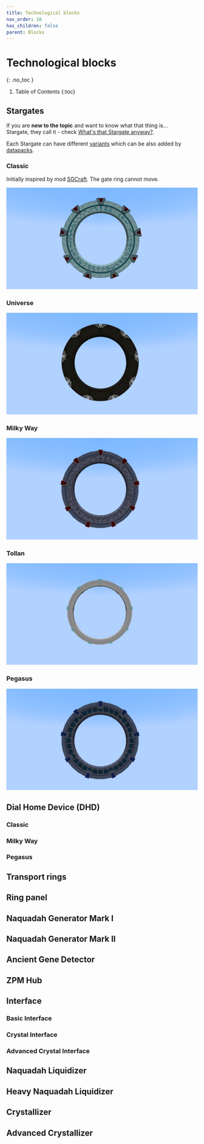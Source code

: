 ```yaml
---
title: Technological blocks
nav_order: 10
has_children: false
parent: Blocks
---
```

# Technological blocks
{: .no_toc }

1. Table of Contents
{:toc}

## Stargates
If you are __new to the topic__ and want to know what that thing is...  
Stargate, they call it - check [What's that Stargate anyway?](/what_is_stargate).

Each Stargate can have different [variants](/blocks/stargate_variants) which can be also added by [datapacks](/datapacks).

### Classic
Initially inspired by mod [SGCraft](https://www.curseforge.com/minecraft/mc-mods/sg-craft).
The gate ring cannot move.

![Classic Stargate](/assets/img/blocks/technological/classic_stargate.png)

### Universe

![Universe Stargate](/assets/img/blocks/technological/universe_stargate.png)

### Milky Way

![Milky Way Stargate](/assets/img/blocks/technological/milkyway_stargate.png)

### Tollan

![Tollan Stargate](/assets/img/blocks/technological/tollan_stargate.png)

### Pegasus

![Pegasus Stargate](/assets/img/blocks/technological/pegasus_stargate.png)


## Dial Home Device (DHD)
### Classic
### Milky Way
### Pegasus

## Transport rings
## Ring panel

## Naquadah Generator Mark I
## Naquadah Generator Mark II
## Ancient Gene Detector
## ZPM Hub

## Interface
### Basic Interface
### Crystal Interface
### Advanced Crystal Interface
## Naquadah Liquidizer
## Heavy Naquadah Liquidizer
## Crystallizer
## Advanced Crystallizer